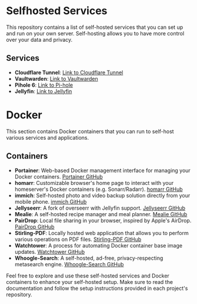 # Selfhosted Services

This repository contains a list of self-hosted services that you can set up and run on your own server. Self-hosting allows you to have more control over your data and privacy.

## Services

- **Cloudflare Tunnel**: [Link to Cloudflare Tunnel](https://www.cloudflare.com/tunnel/)
- **Vaultwarden**: [Link to Vaultwarden](https://github.com/dani-garcia/vaultwarden)
- **Pihole 6**: [Link to Pi-hole](https://pi-hole.net/)
- **Jellyfin**: [Link to Jellyfin](https://jellyfin.org/)

# Docker

This section contains Docker containers that you can run to self-host various services and applications.

## Containers

- **Portainer**: Web-based Docker management interface for managing your Docker containers. [Portainer GitHub](https://github.com/portainer/portainer)
- **homarr**: Customizable browser's home page to interact with your homeserver's Docker containers (e.g. Sonarr/Radarr). [homarr GitHub](https://github.com/ajnart/homarr)
- **immich**: Self-hosted photo and video backup solution directly from your mobile phone. [immich GitHub](https://github.com/immich-app/immich)
- **Jellyseerr**: A fork of overseerr with Jellyfin support. [Jellyseerr GitHub](https://github.com/Fallenbagel/jellyseerr)
- **Mealie**: A self-hosted recipe manager and meal planner. [Mealie GitHub](https://github.com/mealie-recipes/mealie)
- **PairDrop**: Local file sharing in your browser, inspired by Apple's AirDrop. [PairDrop GitHub](https://github.com/schlagmichdoch/PairDrop)
- **Stirling-PDF**: Locally hosted web application that allows you to perform various operations on PDF files. [Stirling-PDF GitHub](https://github.com/Frooodle/Stirling-PDF)
- **Watchtower**: A process for automating Docker container base image updates. [Watchtower GitHub](https://github.com/containrrr/watchtower)
- **Whoogle-Search**: A self-hosted, ad-free, privacy-respecting metasearch engine. [Whoogle-Search GitHub](https://github.com/benbusby/whoogle-search)

Feel free to explore and use these self-hosted services and Docker containers to enhance your self-hosted setup. Make sure to read the documentation and follow the setup instructions provided in each project's repository.
